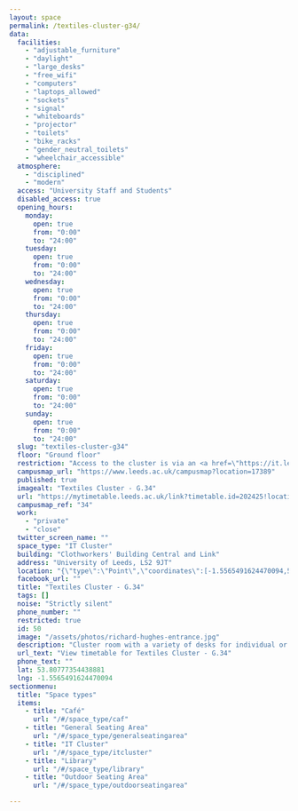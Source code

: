 ```yaml
---
layout: space
permalink: /textiles-cluster-g34/
data:
  facilities:
    - "adjustable_furniture"
    - "daylight"
    - "large_desks"
    - "free_wifi"
    - "computers"
    - "laptops_allowed"
    - "sockets"
    - "signal"
    - "whiteboards"
    - "projector"
    - "toilets"
    - "bike_racks"
    - "gender_neutral_toilets"
    - "wheelchair_accessible"
  atmosphere:
    - "disciplined"
    - "modern"
  access: "University Staff and Students"
  disabled_access: true
  opening_hours:
    monday:
      open: true
      from: "0:00"
      to: "24:00"
    tuesday:
      open: true
      from: "0:00"
      to: "24:00"
    wednesday:
      open: true
      from: "0:00"
      to: "24:00"
    thursday:
      open: true
      from: "0:00"
      to: "24:00"
    friday:
      open: true
      from: "0:00"
      to: "24:00"
    saturday:
      open: true
      from: "0:00"
      to: "24:00"
    sunday:
      open: true
      from: "0:00"
      to: "24:00"
  slug: "textiles-cluster-g34"
  floor: "Ground floor"
  restriction: "Access to the cluster is via an <a href=\"https://it.leeds.ac.uk/it?id=clusters\" target=\"_it\">entrance code available on the IT website</a>"
  campusmap_url: "https://www.leeds.ac.uk/campusmap?location=17389"
  published: true
  imagealt: "Textiles Cluster - G.34"
  url: "https://mytimetable.leeds.ac.uk/link?timetable.id=202425!location!5216C608F8794D77F15FA9D195AB1F5B"
  campusmap_ref: "34"
  work:
    - "private"
    - "close"
  twitter_screen_name: ""
  space_type: "IT Cluster"
  building: "Clothworkers' Building Central and Link"
  address: "University of Leeds, LS2 9JT"
  location: "{\"type\":\"Point\",\"coordinates\":[-1.5565491624470094,53.80777354438881]}"
  facebook_url: ""
  title: "Textiles Cluster - G.34"
  tags: []
  noise: "Strictly silent"
  phone_number: ""
  restricted: true
  id: 50
  image: "/assets/photos/richard-hughes-entrance.jpg"
  description: "Cluster room with a variety of desks for individual or group study. 12 seat capacity - height adjustable desks available. From the Great Hall, travel away from the Parkinson down University Road, and turn right straight after you pass under the Clothworkers' Link Building. The entrance is on the right."
  url_text: "View timetable for Textiles Cluster - G.34"
  phone_text: ""
  lat: 53.80777354438881
  lng: -1.5565491624470094
sectionmenu:
  title: "Space types"
  items:
    - title: "Café"
      url: "/#/space_type/caf"
    - title: "General Seating Area"
      url: "/#/space_type/generalseatingarea"
    - title: "IT Cluster"
      url: "/#/space_type/itcluster"
    - title: "Library"
      url: "/#/space_type/library"
    - title: "Outdoor Seating Area"
      url: "/#/space_type/outdoorseatingarea"

---
```

